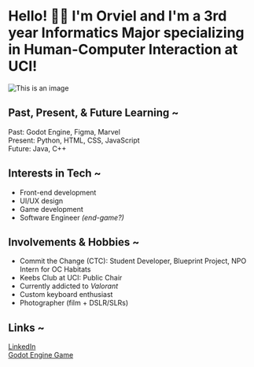 # Hello! 👋🏼 I'm Orviel and I'm a 3rd year Informatics Major specializing in Human-Computer Interaction at UCI!  

![This is an image](https://cutekawaiiresources.files.wordpress.com/2016/11/cinnamoroll-1-foot.gif)  
## Past, Present, & Future Learning ~  
Past: Godot Engine, Figma, Marvel  
Present: Python, HTML, CSS, JavaScript  
Future: Java, C++  
## Interests in Tech ~  
- Front-end development
- UI/UX design
- Game development
- Software Engineer *(end-game?)*
## Involvements & Hobbies ~  
- Commit the Change (CTC): Student Developer, Blueprint Project, NPO Intern for OC Habitats
- Keebs Club at UCI: Public Chair
- Currently addicted to *Valorant*
- Custom keyboard enthusiast
- Photographer (film + DSLR/SLRs)
## Links ~
[LinkedIn](https://www.linkedin.com/in/orvielmalzate/)  
[Godot Engine Game](https://zach1281.itch.io/abandoned-hotel)
<!--
**orvielalz/orvielalz** is a ✨ _special_ ✨ repository because its `README.md` (this file) appears on your GitHub profile.

Here are some ideas to get you started:

- 🔭 I’m currently working on ...
- 🌱 I’m currently learning ...
- 👯 I’m looking to collaborate on ...
- 🤔 I’m looking for help with ...
- 💬 Ask me about ...
- 📫 How to reach me: ...
- 😄 Pronouns: ...
- ⚡ Fun fact: ...
-->
